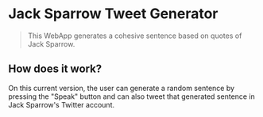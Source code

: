 # Jack Sparrow Tweet Generator

> This WebApp generates a cohesive sentence based on quotes of Jack Sparrow.

## How does it work?
On this current version, the user can generate a random sentence by pressing the "Speak" button and can also tweet that generated sentence in Jack Sparrow's Twitter account. 
